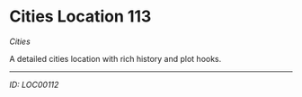 # Cities Location 113

*Cities*

A detailed cities location with rich history and plot hooks.

---
*ID: LOC00112*